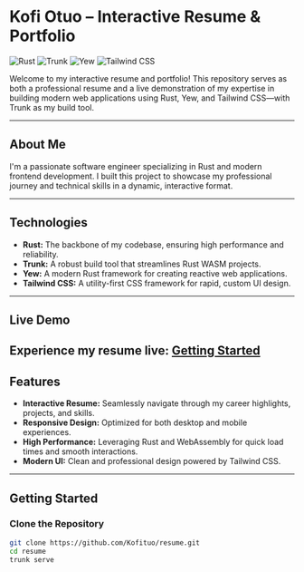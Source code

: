 # Kofi Otuo – Interactive Resume & Portfolio

![Rust](https://img.shields.io/badge/Rust-1.8.0+-orange?logo=rust&logoColor=white)
![Trunk](https://img.shields.io/badge/Trunk-v0.16.0-blue?logo=rust)
![Yew](https://img.shields.io/badge/Yew-v0.20+-brightgreen?logo=rust)
![Tailwind CSS](https://img.shields.io/badge/Tailwind_CSS-4.0-blue?logo=tailwind-css&logoColor=white)

Welcome to my interactive resume and portfolio! This repository serves as both a professional resume and a live demonstration of my expertise in building modern web applications using Rust, Yew, and Tailwind CSS—with Trunk as my build tool.

---

## About Me

I'm a passionate software engineer specializing in Rust and modern frontend development. I built this project to showcase my professional journey and technical skills in a dynamic, interactive format.

---

## Technologies

- **Rust:** The backbone of my codebase, ensuring high performance and reliability.
- **Trunk:** A robust build tool that streamlines Rust WASM projects.
- **Yew:** A modern Rust framework for creating reactive web applications.
- **Tailwind CSS:** A utility-first CSS framework for rapid, custom UI design.

---

## Live Demo

Experience my resume live:
[Getting Started](#getting-started)
---

## Features

- **Interactive Resume:** Seamlessly navigate through my career highlights, projects, and skills.
- **Responsive Design:** Optimized for both desktop and mobile experiences.
- **High Performance:** Leveraging Rust and WebAssembly for quick load times and smooth interactions.
- **Modern UI:** Clean and professional design powered by Tailwind CSS.

---

## Getting Started

### Clone the Repository

```bash
git clone https://github.com/Kofituo/resume.git
cd resume
trunk serve